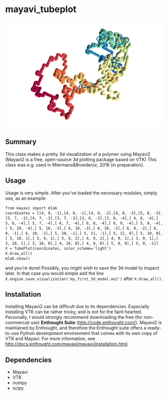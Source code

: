 # mayavi_tubeplot

![example image](https://github.com/kmiermans/mayavi_tubeplot/blob/master/snapshot.png)

## Summary
This class makes a pretty 3d visualization of a polymer using Mayavi2 (Mayavi2 is a free, open-source 3d plotting package based on VTK)
This class was e.g. used in Miermans&Broedersz, 2018 (in preparation).

## Usage
Usage is very simple. After you've loaded the necessary modules, simply use, as an example:
```
from mayavi import mlab
coordinates = [[4, 9, -1],[4, 8, -1],[4, 8, -2],[4, 8, -3],[5, 8, -3],[5, 7, -3],[4, 7, -3],[3, 7, -3],[3, 6, -3],[3, 6, -4],[ 4, 6, -4],[ 5, 6, -4],[ 5, 7, -4],[ 6, 7, -4],[ 6, 8, -4],[ 6, 9, -4],[ 5, 9, -4],[ 5, 10, -4],[ 5, 10, -3],[ 6, 10, -3],[ 6, 10, -2],[ 6, 9, -2],[ 6, 9, -1],[ 6, 10, -1],[ 5, 10, -1],[ 5, 11, -1],[ 5, 11, 0],[ 5, 10, 0],[ 5, 10, 1],[ 5, 9, 1],[ 5, 9, 2],[ 4, 9, 2],[ 4, 9, 1],[ 3, 9, 1],[ 3, 10, 1],[ 3, 10, 0],[ 4, 10, 0],[ 4, 9, 0],[ 5, 9, 0],[ 5, 9, -1]]
X = TubePlot(coordinates, color_scheme='light')
X.draw_all()
mlab.show()
```
and you're done! Possibly, you might wish to save the 3d model to inspect later. In that case you would simple add the line
``` X.engine.save_visualization('my_first_3d_model.mv2') ``` after ``` X.draw_all() ```.

## Installation
Installing Mayavi2 can be difficult due to its dependencies. Especially installing VTK can be rather tricky, and is not for the faint hearted. Personally, I would strongly recommend downloading the free (for non-commercial use) **Enthought Suite** (http://code.enthought.com/). Mayavi2 is maintained by Enthought, and therefore the Enthought suite offers a ready-to-use Python development environment that comes with its own copy of VTK and Mayavi. For more information, see http://docs.enthought.com/mayavi/mayavi/installation.html.

## Dependencies
- Mayavi
- VTK
- numpy
- scipy
